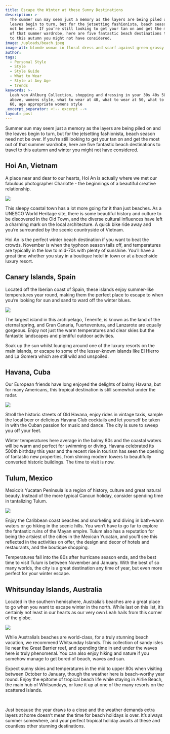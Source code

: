 ```yaml
---
title: Escape the Winter at these Sunny Destinations
description: >-
  The summer sun may seem just a memory as the layers are being piled on and the
  leaves begin to turn, but for the jetsetting fashionista, beach season need
  not be over. If you’re still looking to get your tan on and get the most out
  of that summer wardrobe, here are five fantastic beach destinations to travel
  to this autumn you might not have considered.
image: /uploads/beach.jpeg
image-alt: blonde woman in floral dress and scarf against green grassy background
author:
tags:
  - Personal Style
  - Style
  - Style Guide
  - What to Wear
  - Style at Any Age
  - trends
keywords: >-
  Leah von Ahlburg Collection, shopping and dressing in your 30s 40s 50s and
  above, womens style, what to wear at 40, what to wear at 50, what to wear at
  60, age appropriate womens style
_excerpt_separator: <!-- excerpt -->
layout: post
---
```


Summer sun may seem just a memory as the layers are being piled on and the leaves begin to turn, but for the jetsetting fashionista, beach season need not be over. If you’re still looking to get your tan on and get the most out of that summer wardrobe, here are five fantastic beach destinations to travel to this autumn and winter you might not have considered.

## Hoi An, Vietnam

A place near and dear to our hearts, Hoi An is actually where we met our fabulous photographer Charlotte - the beginnings of a beautiful creative relationship.

![](/uploads/hoian-1.jpg)

This sleepy coastal town has a lot more going for it than just beaches. As a UNESCO World Heritage site, there is some beautiful history and culture to be discovered in the Old Town, and the diverse cultural influences have left a charming mark on the local architecture. A quick bike ride away and you’re surrounded by the scenic countryside of Vietnam.

Hoi An is the perfect winter beach destination if you want to beat the crowds. November is when the typhoon season tails off, and temperatures are typically in the low to mid-70s with plenty of sunshine. You’ll have a great time whether you stay in a boutique hotel in town or at a beachside luxury resort.

## Canary Islands, Spain

Located off the Iberian coast of Spain, these islands enjoy summer-like temperatures year round, making them the perfect place to escape to when you’re looking for sun and sand to ward off the winter blues.

![](/uploads/canaryislands.jpeg)

The largest island in this archipelago, Tenerife, is known as the land of the eternal spring, and Gran Canaria, Fuerteventura, and Lanzarote are equally gorgeous. Enjoy not just the warm temperatures and clear skies but the fantastic landscapes and plentiful outdoor activities.

Soak up the sun whilst lounging around one of the luxury resorts on the main islands, or escape to some of the lesser-known islands like El Hierro and La Gomera which are still wild and unspoiled.

## Havana, Cuba

Our European friends have long enjoyed the delights of balmy Havana, but for many Americans, this tropical destination is still somewhat under the radar.

![](/uploads/cuba.jpg)

Stroll the historic streets of Old Havana, enjoy rides in vintage taxis, sample the local beer or delicious Havana Club cocktails and let yourself be taken in with the Cuban passion for music and dance. The city is sure to sweep you off your feet.

Winter temperatures here average in the balmy 80s and the coastal waters will be warm and perfect for swimming or diving. Havana celebrated its 500th birthday this year and the recent rise in tourism has seen the opening of fantastic new properties, from shining modern towers to beautifully converted historic buildings. The time to visit is now.

## Tulum, Mexico

Mexico’s Yucatan Peninsula is a region of history, culture and great natural beauty. Instead of the more typical Cancun holiday, consider spending time in tantalizing Tulum.

![](/uploads/tulum.jpg)

Enjoy the Caribbean coast beaches and snorkeling and diving in bath-warm waters or go hiking in the scenic hills. You won’t have to go far to explore the fantastic ruins of the Mayan empire. Tulum also has a reputation for being the artsiest of the cities in the Mexican Yucatan, and you’ll see this reflected in the activities on offer, the design and decor of hotels and restaurants, and the boutique shopping.

Temperatures fall into the 80s after hurricane season ends, and the best time to visit Tulum is between November and January. With the best of so many worlds, the city is a great destination any time of year, but even more perfect for your winter escape.

## Whitsunday Islands, Australia

Located in the southern hemisphere, Australia’s beaches are a great place to go when you want to escape winter in the north. While last on this list, it’s certainly not least in our hearts as our very own Leah hails from this corner of the globe.

![](/uploads/whitsundays.jpg)

While Australia’s beaches are world-class, for a truly stunning beach vacation, we recommend Whitsunday Islands. This collection of sandy isles lie near the Great Barrier reef, and spending time in and under the waves here is truly phenomenal. You can also enjoy hiking and nature if you somehow manage to get bored of beach, waves and sun.

Expect sunny skies and temperatures in the mid to upper 80s when visiting between October to January, though the weather here is beach-worthy year round. Enjoy the epitome of tropical beach life while staying in Airlie Beach, the main hub of Whitsundays, or luxe it up at one of the many resorts on the scattered islands.

&nbsp;

Just because the year draws to a close and the weather demands extra layers at home doesn’t mean the time for beach holidays is over. It’s always summer somewhere, and your perfect tropical holiday awaits at these and countless other stunning destinations.